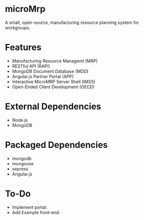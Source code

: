 microMrp
========

A small, open-source, manufacturing resource planning system for workgroups.

Features
========

* Manufacturing Resource Managemt (MRP)
* RESTful API (RAPI)
* MongoDB Document Database (MDD)
* Angular.js Partner Portal (APP)
* Interactive MicroMRP Server Shell (IMSS)
* Open-Ended Client Development (OECD)

External Dependencies
========

* Node.js
* MongoDB

Packaged Dependencies
========

* mongodb
* mongoose
* express
* Angular.js

To-Do
========

* Implement portal.
* Add Example front-end.

